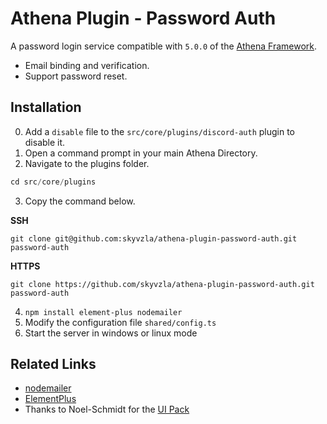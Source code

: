 # Athena Plugin - Password Auth

A password login service compatible with `5.0.0` of the [Athena Framework](https://athenaframework.com/).

* Email binding and verification.
* Support password reset.

## Installation

0. Add a `disable` file to the `src/core/plugins/discord-auth` plugin to disable it.
1. Open a command prompt in your main Athena Directory.
2. Navigate to the plugins folder.

```ts
cd src/core/plugins
```

3. Copy the command below.

**SSH**

```
git clone git@github.com:skyvzla/athena-plugin-password-auth.git password-auth
```

**HTTPS**
```
git clone https://github.com/skyvzla/athena-plugin-password-auth.git password-auth
```

4. `npm install element-plus nodemailer`
5. Modify the configuration file `shared/config.ts`
6. Start the server in windows or linux mode


## Related Links

 * [nodemailer](https://github.com/nodemailer/nodemailer)
 * [ElementPlus](https://github.com/element-plus/element-plus)
 * Thanks to Noel-Schmidt for the [UI Pack](https://github.com/Noel-Schmidt/gtarp-clientui)